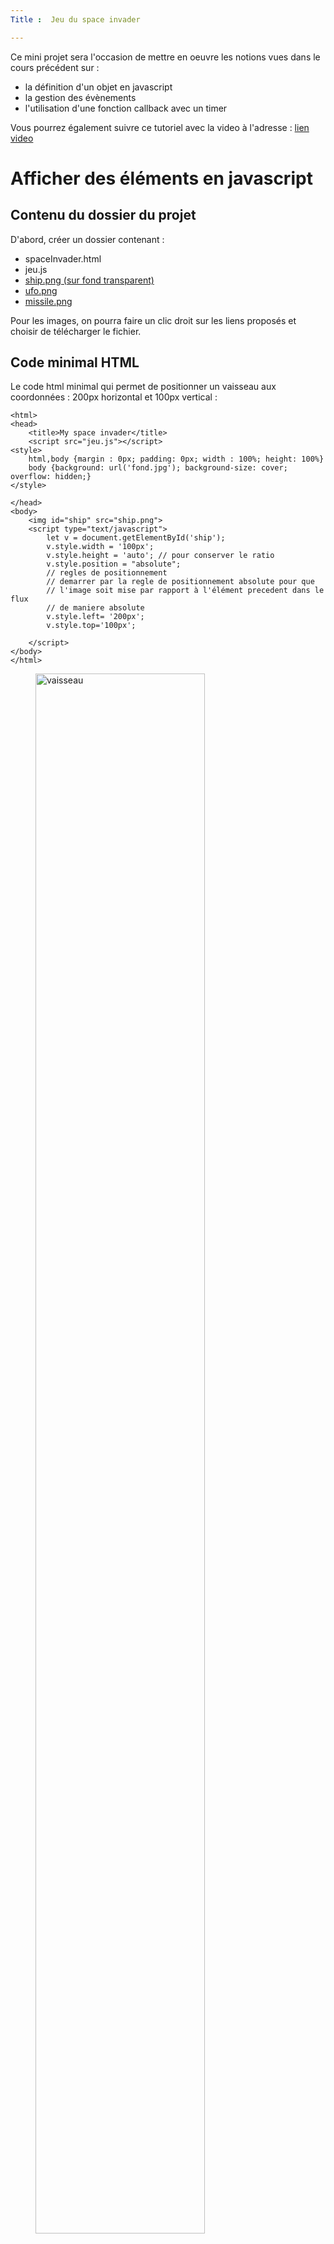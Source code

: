 ```yaml
---
Title :  Jeu du space invader

---
```


Ce mini projet sera l'occasion de mettre en oeuvre les notions vues dans le cours précédent sur : 

- la définition d'un objet en javascript
- la gestion des évènements
- l'utilisation d'une fonction callback avec un timer

Vous pourrez également suivre ce tutoriel avec la video à l'adresse : 
[lien video ](https://www.youtube.com/watch?v=IXDO5pKA9pY)

# Afficher des éléments en javascript
## Contenu du dossier du projet
D'abord, créer un dossier contenant :

* spaceInvader.html
* jeu.js
* <a href="../images/ship.png">ship.png (sur fond transparent)</a>
* <a href="../images/ufo.png">ufo.png</a>
* <a href="../images/missile.png">missile.png</a>



Pour les images, on pourra faire un clic droit sur les liens proposés et choisir de télécharger le fichier.



## Code minimal HTML
Le code html minimal qui permet de positionner un vaisseau aux coordonnées : 200px horizontal et 100px vertical : 
```
<html>
<head>
	<title>My space invader</title>
	<script src="jeu.js"></script>
<style>
	html,body {margin : 0px; padding: 0px; width : 100%; height: 100%}
	body {background: url('fond.jpg'); background-size: cover; overflow: hidden;}
</style>

</head>
<body>
	<img id="ship" src="ship.png">
	<script type="text/javascript">
		let v = document.getElementById('ship');
		v.style.width = '100px';
		v.style.height = 'auto'; // pour conserver le ratio
		v.style.position = "absolute";
		// regles de positionnement
		// demarrer par la regle de positionnement absolute pour que 
		// l'image soit mise par rapport à l'élément precedent dans le flux
		// de maniere absolute
		v.style.left= '200px';
		v.style.top='100px';

	</script>
</body>
</html>
```

<figure>
<img src="../images/position.png" width = 80% alt="vaisseau">
<figcaption>position du vaisseau à 200px à gauche et 100 px en bas</figcaption>
</figure>

Le problème est que l'on ne veut pas avoir à taper tout ces volumes de code pour positionner un vaisseau un missile ou un alien : on va alors utiliser une librairie que l'on va nous même écrire.

On pourra effacer toutes les lignes écrites entre les balises `<body>` et `</body>`

# le constructeur de Sprites : function Sprite( )
## les propriétés liées aux attributs
Nous allors programmer une librairie javascript qui va nous permettre de concevoir un constructeur pour tous les objets à afficher. Chacun des ces objets aura alors des propriétés de positionnement, et deux options d'affichage : visible ou caché.
Commençons par programmer le constructeur et les attributs dont héritera l'objet. Dans le fichier `jeu.js`, mettre les lignes de code : 

```
function Sprite(filename, left,top){
	this._node = document.createElement("img");
	this._node.src = filename;
	this._node.style.position="absolute";
	this._node.style.height="100px";
	this._node.style.width="auto";
	this._node.style.left=left;
	this._node.style.top=top;
	document.body.appendChild(this._node);
}
```

*Explications:*

- La `function Sprite(filename, left,top){` : C'est une fonction de creation d'objets (contient des this et commence par majuscule)
- `Sprite`  :  l'element à créer
- `this` :  l'objet lui meme et  `_node` , c'est l'élément correspondant, avec tous ses attributs, tel qu'on l'avait défini de maniere statique dans le premier document html.

On peut déjà positionner l'objet à l'écran en écrivant dans la partie `<script>` de la **page html** : (ce sera alors la première ligne mise entre les balises `<script>` et `</script>`

>`let vaisseau = Sprite('ship.png',400,500);`

Ce qui devrait *construire* un objet *vaisseau*, et ajouter un nouvel élément sur la page : l'image du vaisseau à la position 400px,500px.

		
## Les propriétés de (re)positionnement
On souhaite maintenant ajouter des méthodes particulières à l'objet, qui permettront de le déplacer facilement (le *repositionner*).

On peut représenter la classe Sprite avec le schéma suivant : 

<figure>
<img src="../images/objet.png" width = 80% alt="classe sprite">
<figcaption>classe Sprite</figcaption>
</figure>

L'objet que l'on définira à partir de cette classe héritera des propriétés et des méthodes, que l'on appelera avec l'instruction `objet.propriété` ou `objet.methode` 

> Pour ajouter les méthodes : Dans le fichier `jeu.js`, enlever l'accolade finale du constructeur et mettre :

```
Object.defineProperty(this,"left", {
	get: function(){
		return this._left;
	},
	set: function(value){
		this._left=value;
		this._node.style.left=this._left+"px";
	}
});
```

`Object.defineProperty` permet de definir une propriété pour l'objet que l'on a créé : on passe l'objet avec l'argument `this`

> une propriété est un ensemble de 2 *methodes* : 
* une methode `get` d'acces en lecture.
* une methode `set` d'acces en ecriture

Remarquer que l'on utilise `_left`pour le nommage d'une prorieté qui reste privée (locale) dans ce constructeur.

Cette *methode*, on va y acceder avec le nom de *proprieté* `left`: 

On fait par exemple dans le script de la page principale : (ligne à écrire à la suite des autres instruction, avant la fermeture `</script>` dans la page **html**) 

> `vaisseau.left = 400;` 

Le signe `=` va indiquer que l'on invoque la propriété `left`en *ecriture* (on dit que l'on invoque le *setter*), et cela va modifier l'attribut css `style avec la nouvelle règle `left : 400px`. 

Rafraichissons la page.	
Dans la console : explorons les attributs de l'élément associé à l'objet `vaisseau` : 
On peut alors vérifier les valeurs prises pour les propriétés CSS des attributs.

Ouvrir la console du navigateur, et saisir : 
```
> vaisseau._node.style
< CSSStyleDeclaration {0: "position", 1: "height", 2: "width", 3: "left", 4: "top", alignContent: "", alignItems: "", alignSelf: "", alignmentBaseline: "", all: "", …}
> vaisseau._node.style["height"]
< "100px"
```

On sait maintenant positionner horizontalement le vaisseau.
Avec de nouvelles déclarations dans le même format, on peut aussi : 

* positionner **verticalement** (propriete CSS `top`)
* modifier la propriete CSS `display` dont les valeurs possibles sont : 
	* `none` : n'affiche pas
	* `block` : affiche

## le script jeu.js
Avec le constructeur Sprite( ) tel qu'il a été défini dans le paragraphe précédent, le script `jeu.js` est alors :  
```
function Sprite(filename, left,top){

	this._node = document.createElement("img");
	this._node.src = filename;
	this._node.style.position="absolute";
	this._node.style.height="100px";
	this._node.style.width="auto";
	//this._node.style.left=left;
	//this._node.style.top=top;
	document.body.appendChild(this._node);

  Object.defineProperty(this,"left", {
   get: function(){
		return this._left;
	},
	set: function(value){
		this._left=value;
		this._node.style.left=this._left+"px";
	}
	});

	Object.defineProperty(this,"top", {
	get: function(){
		return this._top;
	},
	set: function(value){
		this._top=value;
		this._node.style.top=this._top+"px";
	}
	});

	Object.defineProperty(this,"display", {
	get: function(){
		return this._node.style.display;
	},
	set: function(value){
		this._top=value;
		this._node.style.display=value;
	}
	});

	this.left=left;
	this.top = top;
}
```

## Positionner les éléments

Le reste du script sera mis entre les balises `<script>`de la page **html**.
On peut avoir accès à la dimension de l'écran avec un propriété de l'objet : 

*document* : `document.body.clientWidth`

Centrer le vaisseau, au mileu de l'écran, en position basse avec l'instruction : remplacer `let vaisseau = Sprite('ship.png',400,500);` par : 

> `let vaisseau = new Sprite("ship.png", document.body.clientWidth/2, 500);`

*A vous de jouer :* ajouter 3 aliens que vous devrez repartir sur la largeur de l'écran, en position haute. Nommez les : *alien1, alien 2, alien3*.

Et ajoutez le missile, à une position quelconque, mais modifiez immédiatement sa propriété `display`pour qu'il reste caché : 
ajouter : 

> `missile.display="none";` 

<figure>
<img src="../images/positionTous.png" width = 80% alt="éléments">
<figcaption>à gauche : missile visible, à droite : missile caché</figcaption>
</figure>

# Gestionnaires d'évènements
On ajoute un gestionnaire d'evenements lié aux touches appuyées avec : 

`document.onkeydown = function (event) {`

lorsque l'on appuie sur une touche, cela genere un evenement `"event"` et appelle une fonction avec le parametre  l'un des attributs possibles de `event` qui est `keyCode` : comme ici, l'evenement est lié aux touches appuyées, on peut demander le keyCode de ces touches : 

> Mettre les lignes suivantes dans le programme de la page **html** : 

```
document.onkeydown = function (event) {
	console.log(event.keyCode);
	}
```
Cliquer alors dans la fenêtre du navigateur pour lui donner le focus, puis tester en appuyant sur diverses touches du clavier la valeur affichée dans la console : 

* f : 70
* flèche droite : 39
* flèche gauche : 37
* s : 83
* space : 32

Pour faire avancer le vaisseau à droite lorsque l'on appuie sur la touche f ou la flèche droite, il faut alors mettre : 
```
document.onkeydown = function (event) {
    if (event.keyCode==70 || event.keyCode==39 ){
				vaisseau.left+=10;
}
```

A vous de jouer : 
ajouter alors, dans le même bloc de code lié à la gestion d'evenements du clavier, les instructions consitionnelles qui feront : 
* avancer le vaisseau à gauche pour s ou pour flèche gauche
* faire apparaitre le missile juste devant le vaisseau lorsque l'on appuie sur la barre espace.
* limiter le déplacement à gauche et à droite pour ne pas que le vaisseau sorte de l'écran.


# Animer les éléments
On va modifier à intervalle de temps réguliers les aliens et le missile, ce qui donnera l'illusion d'une trajectoire.

## méthode setInterval()
Les méthodes setTimeout et setInterval sont des méthodes de l'objet Window. 
Ce sont des processus indépendants qui, quand ils sont lancés par une instruction, ne bloquent pas l'affichage du reste de la page ni les actions de l'utilisateur.
Elles permettent de placer dans la pile des prochaines fonctions à exécuter une fonction particulière. Javascript exécute cette pile fonction après fonction dans l'ordre de la pile. 
* SetTimeout indique un délai avant exécution
* setInterval déclenche une opération à intervalles réguliers
* ClearTimeout interrompt le décompte de setTimeout et de setInterval

> Syntaxe : 
`var intervalID = scope.setInterval(func ou bloc de code, [delay (en ms)]);`

Ce compteur de temps est identifié de manière unique : `window.setInterval` renvoie une valeur numérique qui permet cette identification.

> Dans le fichier `jeu.js`, en dehors du constructeur Sprite( ) (à la suite), ajouter : 

```
Sprite.prototype.startAnimation = function (fct, interval) {
	if (this._clock) window.clearInterval (this._clock);
	// s'il y a deja un missile qui est envoyé, clearInterval
	// retire le timer qui lui était lié et en met un nouveau
	var _this=this;
	// on demarre un intervalle que l'on associe à l'objet this
	// on déclare une nouvelle variable locale avec l'underscore _this
	// dont la portée sera descendante. Cette variable pourra être utilisée 
	// par la fonction executée par setInterval
	this._clock=window.setInterval(function(){
		fct(_this);
	},interval);
};

Sprite.prototype.stopAnimation = function() {
	window.clearInterval(this._clock);
};
```

Lorsque la touche `barre espace` est appuyée : on appelle la méthode `startAnimation` pour l'objet *missile*. Cette méthode appelle la fonction `setInterval` qui va associer un timer à l'objet lorsque l'on fait `nom_de_l_objet.startAnimation(fct,interval)`. L'un des paramètres de la fonction `setInterval`est justement une fonction, `fct`. On met `moveMissile` comme fonction de *callback*. 
Le timer associé à l'objet, appelle à intervalle de temps régulier cette fonction qui est passée en paramètre (ce que l'on appelle un callback). L'intervalle de temps est donné par la paramètre `interval`. Ce qui modifie la *pile d'appel* des fonctions dans le programme.



<figure>
<img src="../images/pile.png" width = 80% alt="pile d'appel des fonctions">
<figcaption>fonction callback et pile d'appel des fonctions</figcaption>
</figure>




La deuxieme propriété, stopAnimation, permet de retirer le timer avec l'instruction `clearInterval()`.



*Remarques :* voir en annexe en bas du document



## animation du missile
On va alors ajouter la fonction moveMissile(missile) qui sera appelée par setInterval : 
Dans la partie `<script>` du programme de la page **html** : en dehors de la fonction anonyme executée par onkeydown, on ajoute : 

```
function moveMissile(missile){
		missile.top -=10;
		if (missile.top<100) {
		  missile.stopAnimation(); // sortie de l'écran : on retire le timer de l'objet
		  missile.display = "none";
		}
	}
``` 
Lorsque la fonction est appelée, cela modifie la position du missile (on soustrait 10 px à sa position par rapport au haut de la page)

> dans le bloc de code associé à la condition sur l'évenement de la touche appuyée (la n°32), ajouter : `missile.startAnimation(moveMissile,20);` 

Le bloc de code doit maintenant avoir le contenu suivant : 
```
if (event.keyCode == 32){
	if (missile.display=="none"){
	// condition qui permet de ne lancer un missile que 
	// si aucun missile n'est deja en vol
	missile.display="block";
	missile.left = vaisseau.left+vaisseau._node.width/2;
	missile.top = vaisseau.top;
	missile.startAnimation(moveMissile,20);
	}
}
```

## animation des aliens
On créé ensuite l'animation des aliens, avec un déplacement à droite puis à gauche, à l'aide de 2 nouvelles fonctions : 

```
function moveAlienToRight(alien){
		alien.left += 10;
		if (alien.left > document.body.clientWidth-vaisseau._node.width){
			alien.stopAnimation();
			alien.top += 50;
			alien.startAnimation(moveAlienToLeft,40);
		}
	}

	function moveAlienToLeft(alien){
		alien.left -= 10;
		if (alien.left < 0){
			alien.stopAnimation();
			alien.top += 50;
			alien.startAnimation(moveAlienToRight,40);
		}
	}
	
	alien1.startAnimation(moveAlienToRight,40);
```
Puis on lance l'animation pour chacun des autres aliens : 
`alien2.startAnimation(moveAlienToRight,40);` par exemple pour le 2e alien.

Enfin, on va programmer une méthode de verification de collision de sprite, mais au niveau de la librairie de sprites.



# Ajout d'une méthode checkCollision
Dans le fichier `jeu.js`, ajouter les lignes de code suivantes pour vérifier si deux sprites se chevauchent

```
Sprite.prototype.checkCollision = function (other){
	return (( this.top + this._node.height > other.top) && 
		(this.top<(other.top+other._node.height)) &&
		(this.left+this._node.width>other.left) &&
		(this.left<other.left+other._node.width))
}
```

Si on veut savoir si le sprite missile chevauche le sprite alien1, on fait, dans la fonction de déplacement du missile : 
`missile.checkCollision(alien1)`

La fonction retourne alors `true` si les 2 sprites se chevauchent.
L'appel de cette méthode de missile se fera dans la fonction moveMissile(missile). Ajouter les lignes suivantes : 
```
if (alien1.display != "none" && missile.checkCollision(alien1)){
			// on ne fait un test QUE si l'alien est visible
			// sinon le missile traverse l'écran
			missile.display="none";
			missile.stopAnimation();
			alien1.display="none";
			alien1.stopAnimation();
			// on retire l'alien
		}
```



# Annexe
1. Pour comprendre en détail la manière avec laquelle on a programmé ce timer, il faudra revoir, dans le cours précédent ce que sont : **une fonction callback, une fonction lambda, un objet et son prototype**
2. Remarque à propos de la portée des variables : Le problème du **this**

Le code executé par setInterval() se fait dans un contexte séparé de celui de la fonction qui l'appelle. Conséquence : le mot clé `this`ne pointe pas vers l'objet local , mais il est associé au contexte global, window.
En dehors de tout contexte, pour un navigateur, `this` est l'objet window.

C'est la raison pour laquelle on choisit ici de déclarer : 
`var _this = this;` juste avant la fonction anonyme qui fait appel à `_this` 

# Programme complet
## page html
```
<html>
<head>
	<title>My space invader</title>
	<script src="jeu.js"></script>
<style>
	html,body {margin : 0px; padding: 0px; width : 100%; height: 100%}
	body {background: url('fond.jpg'); background-size: cover; overflow: hidden;}
</style>

</head>
<body>
	
	<script type="text/javascript">
		let vaisseau = new Sprite("ship.png",400,500);
		let alien1 = new Sprite("ufo.png",100,100);
		let alien2 = new Sprite("ufo.png",400,100);
		let alien3 = new Sprite("ufo.png",700,100);
		
		let missile = new Sprite("missile.png",100,100);
		missile.display="none";
		
		document.onkeydown = function (event) {
			console.log(event.keyCode);
			// l'un des attributs possibles de event est keyCode : 
			// comme ici, l'evenement est lié aux touches appuyées
			// on peut demander le keyCode de ces touches.
			// f : 70
			// s : 83
			// space : 32
			if (event.keyCode==70 || event.keyCode==39 ){
				vaisseau.left+=10;
			}
			if (event.keyCode==83 || event.keyCode==37 ){
				vaisseau.left-=10;
			}
			


			if (vaisseau.left<=0) vaisseau.left = 0;
			if (vaisseau.left >= document.body.clientWidth-vaisseau._node.width) vaisseau.left=document.body.clientWidth-vaisseau._node.width;
			if (event.keyCode == 32){
				if (missile.display=="none"){
				// condition qui permet de ne lancer un missile que 
				// si aucun missile n'est deja en vol

				missile.display="block";
				missile.left = vaisseau.left+vaisseau._node.width/2;
				missile.top = vaisseau.top;
				missile.startAnimation(moveMissile,20);
				// on appelle la methode startAnimation
				// associée à l'objet missile
				// avec la fonction missile comme premier parametre (callback)
				// et 20 ms comme seconde parametre (mis dans interval
				// par la fonction anonyme executée lorsque l'on appelle 
				// la methode)
				}
			}
			
		}
			
	function moveMissile(missile){
		missile.top -=10;
		if (missile.top<100) {
		missile.stopAnimation(); // sortie de l'écran : on retire le timer de l'objet
		missile.display = "none";
		}
		if (alien1.display != "none" && missile.checkCollision(alien1)){
			// on ne fait un test QUE si l'alien est visible
			// sinon le missile traverse l'écran
			missile.display="none";
			missile.stopAnimation();
			alien1.display="none";
			alien1.stopAnimation();
			// on retire l'alien
		}
	}

	function moveAlienToRight(alien){
		alien.left += 10;
		if (alien.left > document.body.clientWidth-vaisseau._node.width){
			alien.stopAnimation();
			alien.top += 50;
			alien.startAnimation(moveAlienToLeft,40);
		}
	}

	function moveAlienToLeft(alien){
		alien.left -= 10;
		if (alien.left < 0){
			alien.stopAnimation();
			alien.top += 50;
			alien.startAnimation(moveAlienToRight,40);
		}
	}
	
	alien1.startAnimation(moveAlienToRight,40);
	alien2.startAnimation(moveAlienToRight,40);
	alien3.startAnimation(moveAlienToRight,40);

	</script>
</body>
</html>
```

## fichier jeu.js
```
function Sprite(filename, left,top){

	this._node = document.createElement("img");
	this._node.src = filename;
	this._node.style.position="absolute";
	this._node.style.height="100px";
	this._node.style.width="auto";
	//this._node.style.left=left;
	//this._node.style.top=top;
	document.body.appendChild(this._node);



	Object.defineProperty(this,"left", {
	

	get: function(){
		return this._left;
	},
	set: function(value){
		this._left=value;
		this._node.style.left=this._left+"px";
	}
	});

	Object.defineProperty(this,"top", {
	get: function(){
		return this._top;
	},
	set: function(value){
		this._top=value;
		this._node.style.top=this._top+"px";
	}
	});

	Object.defineProperty(this,"display", {
	get: function(){
		return this._node.style.display;
	},
	set: function(value){
		this._top=value;
		this._node.style.display=value;
	}
	});

	this.left=left;
	this.top = top;
}

Sprite.prototype.startAnimation = function (fct, interval) {
	if (this._clock) window.clearInterval (this._clock);
	// s'il y a deja un missile qui est envoyé, clearInterval
	// retire le timer qui lui était lié et en met un nouveau
	var _this=this;
	// on demarre un intervalle que l'on associe à l'objet this
	// on déclare une nouvelle variable locale avec l'underscore _this
	// dont la portée sera descendante. Cette variable pourra être utilisée 
	// par la fonction déclarée  
	this._clock=window.setInterval(function(){
		fct(_this);
	},interval);
};

Sprite.prototype.stopAnimation = function() {
	window.clearInterval(this._clock);
};


Sprite.prototype.checkCollision = function (other){
	return (( this.top + this._node.height > other.top) && 
		(this.top<(other.top+other._node.height)) &&
		(this.left+this._node.width>other.left) &&
		(this.left<other.left+other._node.width))
}

```





